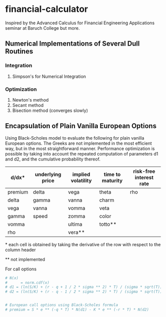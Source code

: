# financial-calculator

Inspired by the Advanced Calculus for Financial Engineering Applications seminar at Baruch College but more.

## Numerical Implementations of Several Dull Routines
### Integration
1. Simpson's for Numerical Integration
### Optimization
1. Newton's method
2. Secant method
3. Bisection method (converges slowly)

## Encapsulation of Plain Vanilla European Options
Using Black-Scholes model to evaluate the following for plain vanilla European options.
The Greeks are not implemented in the most efficient way, but in the most straightforward manner. 
Performance optimization is possible by taking into account the repeated computation of parameters d1 and d2, and the cumulative probability thereof.

|   d/dx*  | underlying price | implied volatility | time to maturity | risk-free interest rate |
| ------- | ---------------- | ------------------ | ---------------- | ----------------------- |
| premium | delta            | vega               | theta            | rho                     |
| delta   | gamma            | vanna              | charm            |                         |
| vega    | vanna            | vomma              | veta             |                         |
| gamma   | speed            | zomma              | color            |                         |
| vomma   |                  | ultima             | totto**          |                         |
| rho     |                  | vera**             |                  |                         |

\* each cell is obtained by taking the derivative of the row with respect to the column header

\** not implemented

For call options
```python
# N(x)
#      = norm.cdf(x)
# d1 = (ln(S/K) + (r - q + 1 / 2 * sigma ** 2) * T) / (sigma * sqrt(T))
# d2 = (ln(S/K) + (r - q - 1 / 2 * sigma ** 2) * T) / (sigma * sqrt(T))


# European call options using Black-Scholes formula
# premium = S * e ** (-q * T) * N(d1) - K * e ** (-r * T) * N(d2) 
```

